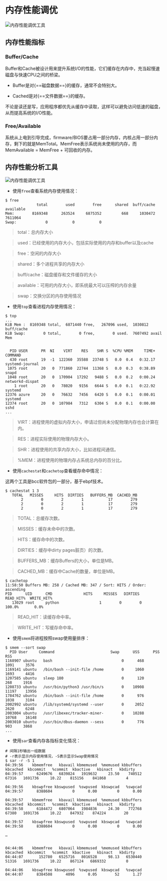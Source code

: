 # 内存性能调优

![内存性能调优工具](../../images/kernel/mem-performance-tools01.webp)

## 内存性能指标

### Buffer/Cache

Buffer和Cache被设计用来提升系统I/O的性能，它们缓存在内存中，充当起慢速磁盘与快速CPU之间的桥梁。

- Buffer是对{==磁盘数据==}的缓存，通常不会特别大。

- Cached是对{==文件数据==}的缓存。

不论是读还是写，应用程序都优先从缓存中读取，这样可以避免访问低速的磁盘，从而提高系统的I/O性能。

### Free/Available

系统从上电到引导完成，firmware/BIOS要占用一部分内存，内核占用一部分内存，剩下的就是MemTotal。MemFree表示系统尚未使用的内存，而MemAvailable = MemFree + 可回收的内存。

## 内存性能分析工具

![内存性能调优工具](../../images/kernel/mem-performance-tools02.webp)

- 使用`free`查看系统内存使用情况：

```SHELL
$ free
              total        used        free      shared  buff/cache   available
Mem:        8169348      263524     6875352         668     1030472     7611064
Swap:             0           0           0
```

> total：总内存大小

> used：已经使用的内存大小，包括实际使用的内存和buffer以及cache

> free：空闲的内存大小

> shared：多个进程共享的内存大小

> buff/cache：磁盘缓存和文件缓存的大小

> available：可用的内存大小，即系统最大可以压榨的内存余量

> swap：交换分区的内存使用情况

- 使用`top`查看进程内存使用情况：
  
```SHELL
$ top
...
KiB Mem :  8169348 total,  6871440 free,   267096 used,  1030812 buff/cache
KiB Swap:        0 total,        0 free,        0 used.  7607492 avail Mem


  PID USER      PR  NI    VIRT    RES    SHR S  %CPU %MEM     TIME+ COMMAND
  430 root      19  -1  122360  35588  23748 S   0.0  0.4   0:32.17 systemd-journal
 1075 root      20   0  771860  22744  11368 S   0.0  0.3   0:38.89 snapd
 1048 root      20   0  170904  17292   9488 S   0.0  0.2   0:00.24 networkd-dispat
    1 root      20   0   78020   9156   6644 S   0.0  0.1   0:22.92 systemd
12376 azure     20   0   76632   7456   6420 S   0.0  0.1   0:00.01 systemd
12374 root      20   0  107984   7312   6304 S   0.0  0.1   0:00.00 sshd
...
```

> VIRT：进程使用的虚拟内存大小，申请过但尚未分配物理内存也会计算在内。

> RES：进程实际使用的物理内存大小。

> SHR：进程使用的共享内存大小，比如进程间通信。

> %MEM：进程使用的物理内存占系统总内存的百分比。


- 使用`cachestat`和`cachetop`查看缓存命中情况：

这两个工具是bcc软件包的一部分，基于ebpf技术。

```SHELL
$ cachestat 1 3
   TOTAL   MISSES     HITS  DIRTIES   BUFFERS_MB  CACHED_MB
       2        0        2        1           17        279
       2        0        2        1           17        279
       2        0        2        1           17        279 
```

> TOTAL：总缓存次数。

> MISSES：缓存未命中的次数。

> HITS：缓存命中的次数。

> DIRTIES：缓存中dirty pages脏页）的次数。

> BUFFERS_MB：缓存Buffers的大小，单位是MB。

> CACHED_MB：缓存中Cache的数量，单位是MB。


```SHELL
$ cachetop
11:58:50 Buffers MB: 258 / Cached MB: 347 / Sort: HITS / Order: ascending
PID      UID      CMD              HITS     MISSES   DIRTIES  READ_HIT%  WRITE_HIT%
   13029 root     python                  1        0        0     100.0%       0.0%
```

> READ_HIT：读缓存命中率。

> WRITE_HIT：写缓存命中率。

- 使用`smem`将进程按照swap使用量排序：

```SHELL
$ smem --sort swap
  PID User     Command                         Swap      USS      PSS      RSS 
1168907 ubuntu   bash                               0      468     1091     3576 
1169141 ubuntu   /bin/bash --init-file /home        0     1060     1693     4416 
1207585 ubuntu   sleep 180                          0      120      268     1916 
1208733 ubuntu   /usr/bin/python3 /usr/bin/s        0    10908    11197    13956 
1784762 ubuntu   /bin/bash --init-file /home        0      976     1038     3104 
2002992 ubuntu   /lib/systemd/systemd --user        0     2052     2620     6248 
2003004 ubuntu   /usr/libexec/tracker-miner-        0    10288    10768    16148 
2003010 ubuntu   /usr/bin/dbus-daemon --sess        0      776      903     3868
...
```

- 使用`sar`查看内存各指标变化情况：

```SHELL
# 间隔1秒输出一组数据
# -r表示显示内存使用情况，-S表示显示Swap使用情况
$ sar -r -S 1
04:39:56    kbmemfree   kbavail kbmemused  %memused kbbuffers  kbcached  kbcommit   %commit  kbactive   kbinact   kbdirty
04:39:57      6249676   6839824   1919632     23.50    740512     67316   1691736     10.22    815156    841868         4

04:39:56    kbswpfree kbswpused  %swpused  kbswpcad   %swpcad
04:39:57      8388604         0      0.00         0      0.00

04:39:57    kbmemfree   kbavail kbmemused  %memused kbbuffers  kbcached  kbcommit   %commit  kbactive   kbinact   kbdirty
04:39:58      6184472   6807064   1984836     24.30    772768     67380   1691736     10.22    847932    874224        20

04:39:57    kbswpfree kbswpused  %swpused  kbswpcad   %swpcad
04:39:58      8388604         0      0.00         0      0.00

…


04:44:06    kbmemfree   kbavail kbmemused  %memused kbbuffers  kbcached  kbcommit   %commit  kbactive   kbinact   kbdirty
04:44:07       152780   6525716   8016528     98.13   6530440     51316   1691736     10.22    867124   6869332         0

04:44:06    kbswpfree kbswpused  %swpused  kbswpcad   %swpcad
04:44:07      8384508      4096      0.05        52      1.27
```


